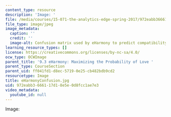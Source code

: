 ```yaml
---
content_type: resource
description: 'Image: '
file: /media/courses/15-071-the-analytics-edge-spring-2017/972eabb3666117d18e5e0d8fcc1ae7e3_eHarmonyConfusion.jpg
file_type: image/jpeg
image_metadata:
  caption: ''
  credit: ''
  image-alt: Confusion matrix used by eHarmony to predict compatibility between users.
learning_resource_types: []
license: https://creativecommons.org/licenses/by-nc-sa/4.0/
ocw_type: OCWImage
parent_title: '9.3 eHarmony: Maximizing the Probability of Love '
parent_type: CourseSection
parent_uid: ff041fd1-d8ec-5719-0e25-cb482bdb9cd2
resourcetype: Image
title: eHarmonyConfusion.jpg
uid: 972eabb3-6661-17d1-8e5e-0d8fcc1ae7e3
video_metadata:
  youtube_id: null
---
```

Image: 